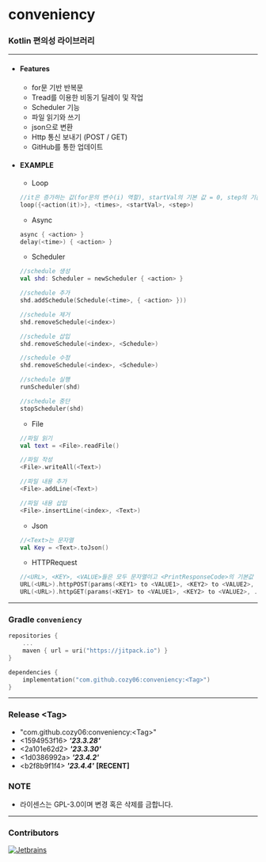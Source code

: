 # conveniency

### Kotlin 편의성 라이브러리

---

* #### Features
    * for문 기반 반복문
    * Tread를 이용한 비동기 딜레이 및 작업
    * Scheduler 기능
    * 파일 읽기와 쓰기
    * json으로 변환
    * Http 통신 보내기 (POST / GET)
    * GitHub를 통한 업데이트

* #### EXAMPLE
    * Loop
   ```kotlin
   //it은 증가하는 값(for문의 변수(i) 역할), startVal의 기본 값 = 0, step의 기본 값 = 1
   loop({<action(it)>}, <times>, <startVal>, <step>)
   ```
    * Async
   ```kotlin
   async { <action> }
   delay(<time>) { <action> }
   ```
    * Scheduler
   ```kotlin
   //schedule 생성
   val shd: Scheduler = newScheduler { <action> }
   
   //schedule 추가
   shd.addSchedule(Schedule(<time>, { <action> }))
   
   //schedule 제거
   shd.removeSchedule(<index>)
   
   //schedule 삽입
   shd.removeSchedule(<index>, <Schedule>)
   
   //schedule 수정
   shd.removeSchedule(<index>, <Schedule>)
   
   //schedule 실행
   runScheduler(shd)
   
   //schedule 중단
   stopScheduler(shd)
   ```
    * File
   ```kotlin
   //파일 읽기
   val text = <File>.readFile()
   
   //파일 작성
   <File>.writeAll(<Text>)
   
   //파일 내용 추가
   <File>.addLine(<Text>)
   
   //파일 내용 삽입
   <File>.insertLine(<index>, <Text>)
   ```

  * Json
  ```kotlin
  //<Text>는 문자열
  val Key = <Text>.toJson()
  ```
  
  * HTTPRequest
  ```kotlin
  //<URL>, <KEY>, <VALUE>들은 모두 문자열이고 <PrintResponseCode>의 기본값 false
  URL(<URL>).httpPOST(params(<KEY1> to <VALUE1>, <KEY2> to <VALUE2>, ...), <PrintResponseCode>)
  URL(<URL>).httpGET(params(<KEY1> to <VALUE1>, <KEY2> to <VALUE2>, ...), <PrintResponseCode>)
  ```

---

### Gradle `conveniency`

```kotlin
repositories {
    ...
    maven { url = uri("https://jitpack.io") }
}
```

```kotlin
dependencies {
    implementation("com.github.cozy06:conveniency:<Tag>")
}
```

---

### Release \<Tag>

* "com.github.cozy06:conveniency:\<Tag>"
* <1594953f16\> **_'23.3.28'_**
* <2a101e62d2\> **_'23.3.30'_**
* <1d0386992a\> **_'23.4.2'_**
* <b2f8b9f1f4\> **_'23.4.4'_** **[RECENT]**

### NOTE

* 라이센스는 GPL-3.0이며 변경 혹은 삭제를 금합니다.

---

### Contributors


[![Jetbrains](https://i.ibb.co/fp0CyZ7/jetbrains.png)](https://jb.gg/OpenSource)
